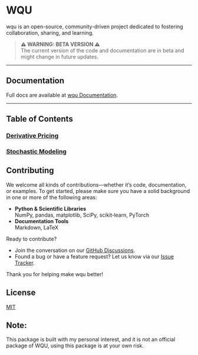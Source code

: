 # WQU

wqu is an open-source, community-driven project dedicated to fostering collaboration, sharing, and learning.

> **⚠️ WARNING: BETA VERSION ⚠️**  
> The current version of the code and documentation are in beta and might change in future updates.

---

## Documentation

Full docs are available at [wqu Documentation](https://azgh.cc/wqu).

---

## Table of Contents

### [Derivative Pricing](Derivative%20Pricing/01-index/)
### [Stochastic Modeling](Stochastic%20Modeling/01-index/)

## Contributing

We welcome all kinds of contributions—whether it’s code, documentation, or examples. To get started, please make sure you have a solid background in one or more of the following areas:

- **Python & Scientific Libraries**  
  NumPy, pandas, matplotlib, SciPy, scikit‑learn, PyTorch
- **Documentation Tools**  
  Markdown, LaTeX

Ready to contribute?
- Join the conversation on our [GitHub Discussions](https://github.com/azataiot/wqu/discussions).
- Found a bug or have a feature request? Let us know via our [Issue Tracker](https://github.com/azataiot/wqu/issues).

Thank you for helping make wqu better!


## License

[MIT](https://choosealicense.com/licenses/mit/)


## Note: 

This package is built with my personal interest, and it is not an official package of WQU, using this package is at your own risk.

